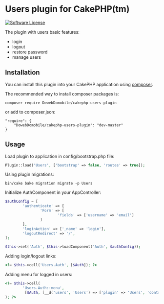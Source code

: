 # Users plugin for CakePHP(tm)

[![Software License](https://img.shields.io/badge/license-MIT-brightgreen.svg?style=flat-square)](LICENSE.txt)

The plugin with users basic features:
- login
- logout
- restore password
- manage users

## Installation

You can install this plugin into your CakePHP application using [composer](http://getcomposer.org).

The recommended way to install composer packages is:

```
composer require DowebDomobile/cakephp-users-plugin
```
or add to composer.json:
```
"require": {
    "DowebDomobile/cakephp-users-plugin": "dev-master"
}
```

## Usage

Load plugin to application in config/bootstrap.php file:

```php
Plugin::load('Users', ['bootstrap' => false, 'routes' => true]);
```

Using plugin migrations:

```
bin/cake bake migration migrate -p Users
```

Initialize AuthComponent in your AppController:

```php
$authConfig = [
        'authenticate' => [
                'Form' => [
                        'fields' => ['username' => 'email']
                ]
        ],
        'loginAction' => ['_name' => 'login'],
        'logoutRedirect' => '/',
];

$this->set('Auth', $this->loadComponent('Auth', $authConfig));
```

Adding login/logout links:

```php
<?= $this->cell('Users.Auth', [$Auth]); ?>
```

Adding menu for logged in users:

```php
<?= $this->cell(
        'Users.Auth::menu',
         [$Auth, [__d('users', 'Users') => ['plugin' => 'Users', 'controller' => 'Users', 'action' => 'index']]]
); ?>
```